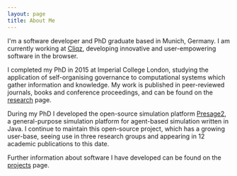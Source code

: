 ```yaml
---
layout: page
title: About Me
---
```


I'm a software developer and PhD graduate based in Munich, Germany. I am currently working at [Cliqz](https://cliqz.com/en/aboutus), developing innovative and user-empowering software in the browser. 

I completed my PhD in 2015 at Imperial College London, studying the application of self-organising governance to computational systems which gather information and knowledge. My work is published in peer-reviewed journals, books and conference proceedings, and can be found on the [research](/research) page.

During my PhD I developed the open-source simulation platform [Presage2](http://www.presage2.info), a general-purpose simulation platform for agent-based simulation written in Java. I continue to maintain this open-source project, which has a growing user-base, seeing use in three research groups and appearing in 12 academic publications to this date.

Further information about software I have developed can be found on the [projects](/projects) page.
